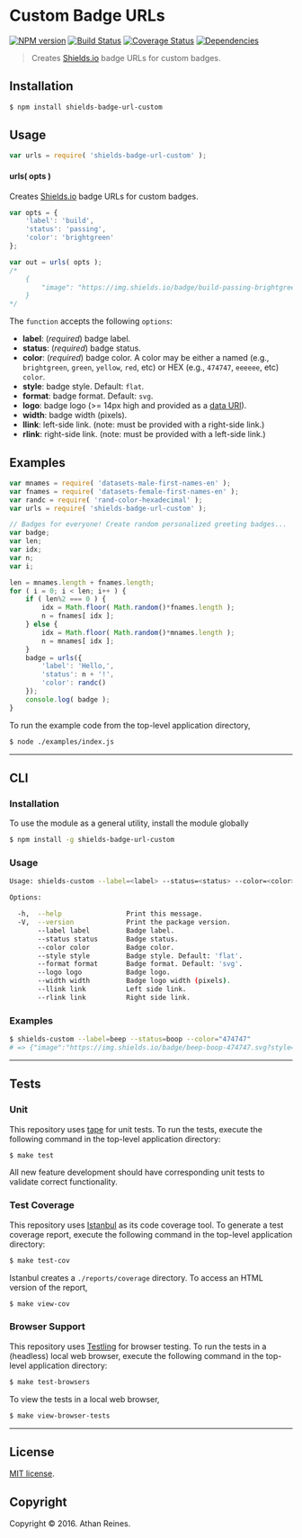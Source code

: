 Custom Badge URLs
===
[![NPM version][npm-image]][npm-url] [![Build Status][build-image]][build-url] [![Coverage Status][coverage-image]][coverage-url] [![Dependencies][dependencies-image]][dependencies-url]

> Creates [Shields.io][shields] badge URLs for custom badges.


## Installation

``` bash
$ npm install shields-badge-url-custom
```


## Usage

``` javascript
var urls = require( 'shields-badge-url-custom' );
```

#### urls( opts )

Creates [Shields.io][shields] badge URLs for custom badges.

``` javascript
var opts = {
	'label': 'build',
	'status': 'passing',
	'color': 'brightgreen'
};

var out = urls( opts );
/*
	{
		"image": "https://img.shields.io/badge/build-passing-brightgreen.svg?style=flat"
	}
*/ 
```

The `function` accepts the following `options`:
*	__label__: (*required*) badge label.
*	__status__: (*required*) badge status.
*	__color__: (*required*) badge color. A color may be either a named (e.g., `brightgreen`, `green`, `yellow`, `red`, etc) or HEX (e.g., `474747`, `eeeeee`, etc) `color`.
*	__style__: badge style. Default: `flat`.
*	__format__: badge format. Default: `svg`.
*	__logo__: badge logo (>= 14px high and provided as a [data URI][data-uri]).
*	__width__: badge width (pixels).
*	__llink__: left-side link. (note: must be provided with a right-side link.)
*	__rlink__: right-side link. (note: must be provided with a left-side link.)


## Examples

``` javascript
var mnames = require( 'datasets-male-first-names-en' );
var fnames = require( 'datasets-female-first-names-en' );
var randc = require( 'rand-color-hexadecimal' );
var urls = require( 'shields-badge-url-custom' );

// Badges for everyone! Create random personalized greeting badges...
var badge;
var len;
var idx;
var n;
var i;

len = mnames.length + fnames.length;
for ( i = 0; i < len; i++ ) {
	if ( len%2 === 0 ) {
		idx = Math.floor( Math.random()*fnames.length );
		n = fnames[ idx ];
	} else {
		idx = Math.floor( Math.random()*mnames.length );
		n = mnames[ idx ];
	}
	badge = urls({
		'label': 'Hello,',
		'status': n + '!',
		'color': randc()
	});
	console.log( badge );
}
```

To run the example code from the top-level application directory,

``` bash
$ node ./examples/index.js
```


---
## CLI

### Installation

To use the module as a general utility, install the module globally

``` bash
$ npm install -g shields-badge-url-custom
```


### Usage

``` bash
Usage: shields-custom --label=<label> --status=<status> --color=<color> [options]

Options:

  -h,  --help                Print this message.
  -V,  --version             Print the package version.
       --label label         Badge label.
       --status status       Badge status.
       --color color         Badge color.
       --style style         Badge style. Default: 'flat'.
       --format format       Badge format. Default: 'svg'.
       --logo logo           Badge logo.
       --width width         Badge logo width (pixels).
       --llink link          Left side link.
       --rlink link          Right side link.
```


### Examples

``` bash
$ shields-custom --label=beep --status=boop --color="474747"
# => {"image":"https://img.shields.io/badge/beep-boop-474747.svg?style=flat"}
```


---
## Tests

### Unit

This repository uses [tape][tape] for unit tests. To run the tests, execute the following command in the top-level application directory:

``` bash
$ make test
```

All new feature development should have corresponding unit tests to validate correct functionality.


### Test Coverage

This repository uses [Istanbul][istanbul] as its code coverage tool. To generate a test coverage report, execute the following command in the top-level application directory:

``` bash
$ make test-cov
```

Istanbul creates a `./reports/coverage` directory. To access an HTML version of the report,

``` bash
$ make view-cov
```


### Browser Support

This repository uses [Testling][testling] for browser testing. To run the tests in a (headless) local web browser, execute the following command in the top-level application directory:

``` bash
$ make test-browsers
```

To view the tests in a local web browser,

``` bash
$ make view-browser-tests
```

<!-- [![browser support][browsers-image]][browsers-url] -->


---
## License

[MIT license](http://opensource.org/licenses/MIT).


## Copyright

Copyright &copy; 2016. Athan Reines.


[npm-image]: http://img.shields.io/npm/v/shields-badge-url-custom.svg
[npm-url]: https://npmjs.org/package/shields-badge-url-custom

[build-image]: http://img.shields.io/travis/kgryte/shields-badge-url-custom/master.svg
[build-url]: https://travis-ci.org/kgryte/shields-badge-url-custom

[coverage-image]: https://img.shields.io/codecov/c/github/kgryte/shields-badge-url-custom/master.svg
[coverage-url]: https://codecov.io/github/kgryte/shields-badge-url-custom?branch=master

[dependencies-image]: http://img.shields.io/david/kgryte/shields-badge-url-custom.svg
[dependencies-url]: https://david-dm.org/kgryte/shields-badge-url-custom

[dev-dependencies-image]: http://img.shields.io/david/dev/kgryte/shields-badge-url-custom.svg
[dev-dependencies-url]: https://david-dm.org/dev/kgryte/shields-badge-url-custom

[github-issues-image]: http://img.shields.io/github/issues/kgryte/shields-badge-url-custom.svg
[github-issues-url]: https://github.com/kgryte/shields-badge-url-custom/issues

[tape]: https://github.com/substack/tape
[istanbul]: https://github.com/gotwarlost/istanbul
[testling]: https://ci.testling.com
[npm]: https://npmjs.com
[shields]: http://shields.io/

[data-uri]: https://developer.mozilla.org/en-US/docs/Web/HTTP/data_URIs
